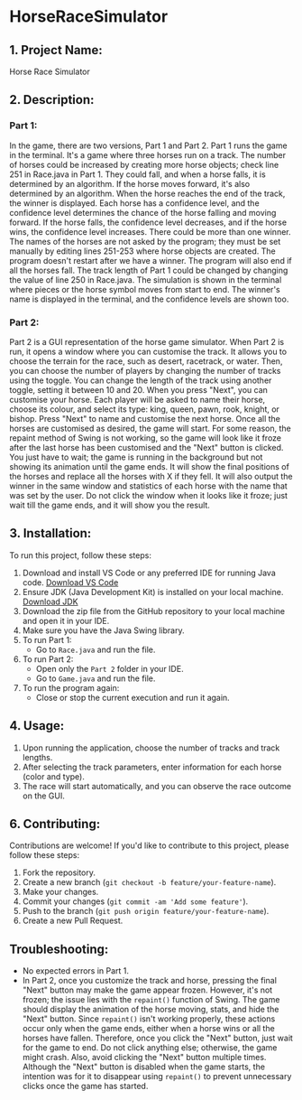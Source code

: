 # HorseRaceSimulator

## 1. Project Name:
Horse Race Simulator

## 2. Description:
### Part 1:
In the game, there are two versions, Part 1 and Part 2. Part 1 runs the game in the terminal. It's a game where three horses run on a track. The number of horses could be increased by creating more horse objects; check line 251 in Race.java in Part 1. They could fall, and when a horse falls, it is determined by an algorithm. If the horse moves forward, it's also determined by an algorithm. When the horse reaches the end of the track, the winner is displayed. Each horse has a confidence level, and the confidence level determines the chance of the horse falling and moving forward. If the horse falls, the confidence level decreases, and if the horse wins, the confidence level increases. There could be more than one winner. The names of the horses are not asked by the program; they must be set manually by editing lines 251-253 where horse objects are created. The program doesn't restart after we have a winner. The program will also end if all the horses fall. The track length of Part 1 could be changed by changing the value of line 250 in Race.java. The simulation is shown in the terminal where pieces or the horse symbol moves from start to end. The winner's name is displayed in the terminal, and the confidence levels are shown too.

### Part 2:
Part 2 is a GUI representation of the horse game simulator. When Part 2 is run, it opens a window where you can customise the track. It allows you to choose the terrain for the race, such as desert, racetrack, or water. Then, you can choose the number of players by changing the number of tracks using the toggle. You can change the length of the track using another toggle, setting it between 10 and 20. When you press "Next", you can customise your horse. Each player will be asked to name their horse, choose its colour, and select its type: king, queen, pawn, rook, knight, or bishop. Press "Next" to name and customise the next horse. Once all the horses are customised as desired, the game will start. For some reason, the repaint method of Swing is not working, so the game will look like it froze after the last horse has been customised and the "Next" button is clicked. You just have to wait; the game is running in the background but not showing its animation until the game ends. It will show the final positions of the horses and replace all the horses with X if they fell. It will also output the winner in the same window and statistics of each horse with the name that was set by the user. Do not click the window when it looks like it froze; just wait till the game ends, and it will show you the result.

## 3. Installation:
To run this project, follow these steps:
1. Download and install VS Code or any preferred IDE for running Java code.
   [Download VS Code](https://code.visualstudio.com/download)
2. Ensure JDK (Java Development Kit) is installed on your local machine.
   [Download JDK](https://www.oracle.com/uk/java/technologies/downloads/)
3. Download the zip file from the GitHub repository to your local machine and open it in your IDE.
4. Make sure you have the Java Swing library.
5. To run Part 1:
   - Go to `Race.java` and run the file.
6. To run Part 2:
   - Open only the `Part 2` folder in your IDE.
   - Go to `Game.java` and run the file.
7. To run the program again:
   - Close or stop the current execution and run it again.

## 4. Usage:
1. Upon running the application, choose the number of tracks and track lengths.
2. After selecting the track parameters, enter information for each horse (color and type).
3. The race will start automatically, and you can observe the race outcome on the GUI.

## 6. Contributing:
Contributions are welcome! If you'd like to contribute to this project, please follow these steps:
1. Fork the repository.
2. Create a new branch (`git checkout -b feature/your-feature-name`).
3. Make your changes.
4. Commit your changes (`git commit -am 'Add some feature'`).
5. Push to the branch (`git push origin feature/your-feature-name`).
6. Create a new Pull Request.

## Troubleshooting:
- No expected errors in Part 1.
- In Part 2, once you customize the track and horse, pressing the final "Next" button may make the game appear frozen. However, it's not frozen; the issue lies with the `repaint()` function of Swing. The game should display the animation of the horse moving, stats, and hide the "Next" button. Since `repaint()` isn't working properly, these actions occur only when the game ends, either when a horse wins or all the horses have fallen. Therefore, once you click the "Next" button, just wait for the game to end. Do not click anything else; otherwise, the game might crash. Also, avoid clicking the "Next" button multiple times. Although the "Next" button is disabled when the game starts, the intention was for it to disappear using `repaint()` to prevent unnecessary clicks once the game has started.
